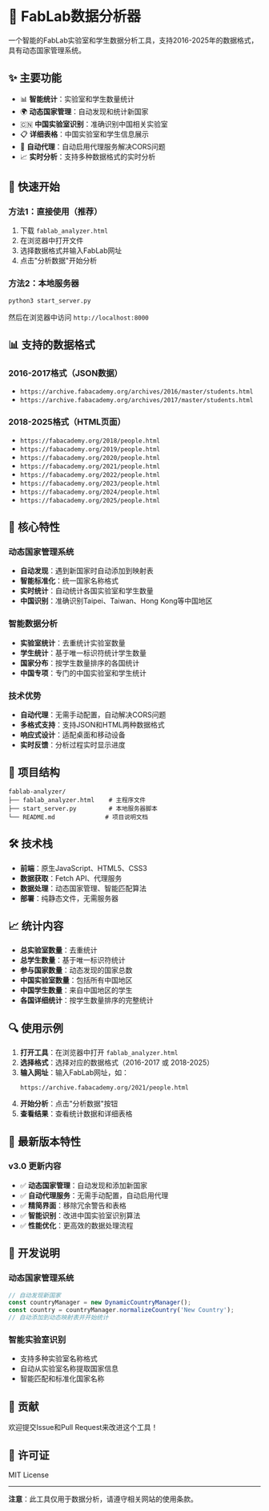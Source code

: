 # 🔬 FabLab数据分析器

一个智能的FabLab实验室和学生数据分析工具，支持2016-2025年的数据格式，具有动态国家管理系统。

## ✨ 主要功能

- 📊 **智能统计**：实验室和学生数量统计
- 🌍 **动态国家管理**：自动发现和统计新国家
- 🇨🇳 **中国实验室识别**：准确识别中国相关实验室
- 📋 **详细表格**：中国实验室和学生信息展示
- 🔄 **自动代理**：自动启用代理服务解决CORS问题
- 📈 **实时分析**：支持多种数据格式的实时分析

## 🚀 快速开始

### 方法1：直接使用（推荐）
1. 下载 `fablab_analyzer.html`
2. 在浏览器中打开文件
3. 选择数据格式并输入FabLab网址
4. 点击"分析数据"开始分析

### 方法2：本地服务器
```bash
python3 start_server.py
```
然后在浏览器中访问 `http://localhost:8000`

## 📊 支持的数据格式

### 2016-2017格式（JSON数据）
- `https://archive.fabacademy.org/archives/2016/master/students.html`
- `https://archive.fabacademy.org/archives/2017/master/students.html`

### 2018-2025格式（HTML页面）
- `https://fabacademy.org/2018/people.html`
- `https://fabacademy.org/2019/people.html`
- `https://fabacademy.org/2020/people.html`
- `https://fabacademy.org/2021/people.html`
- `https://fabacademy.org/2022/people.html`
- `https://fabacademy.org/2023/people.html`
- `https://fabacademy.org/2024/people.html`
- `https://fabacademy.org/2025/people.html`

## 🔧 核心特性

### 动态国家管理系统
- **自动发现**：遇到新国家时自动添加到映射表
- **智能标准化**：统一国家名称格式
- **实时统计**：自动统计各国实验室和学生数量
- **中国识别**：准确识别Taipei、Taiwan、Hong Kong等中国地区

### 智能数据分析
- **实验室统计**：去重统计实验室数量
- **学生统计**：基于唯一标识符统计学生数量
- **国家分布**：按学生数量排序的各国统计
- **中国专项**：专门的中国实验室和学生统计

### 技术优势
- **自动代理**：无需手动配置，自动解决CORS问题
- **多格式支持**：支持JSON和HTML两种数据格式
- **响应式设计**：适配桌面和移动设备
- **实时反馈**：分析过程实时显示进度

## 📁 项目结构

```
fablab-analyzer/
├── fablab_analyzer.html    # 主程序文件
├── start_server.py         # 本地服务器脚本
└── README.md              # 项目说明文档
```

## 🛠️ 技术栈

- **前端**：原生JavaScript、HTML5、CSS3
- **数据获取**：Fetch API、代理服务
- **数据处理**：动态国家管理、智能匹配算法
- **部署**：纯静态文件，无需服务器

## 📈 统计内容

- **总实验室数量**：去重统计
- **总学生数量**：基于唯一标识符统计
- **参与国家数量**：动态发现的国家总数
- **中国实验室数量**：包括所有中国地区
- **中国学生数量**：来自中国地区的学生
- **各国详细统计**：按学生数量排序的完整统计

## 🔍 使用示例

1. **打开工具**：在浏览器中打开 `fablab_analyzer.html`
2. **选择格式**：选择对应的数据格式（2016-2017 或 2018-2025）
3. **输入网址**：输入FabLab网址，如：
   ```
   https://archive.fabacademy.org/2021/people.html
   ```
4. **开始分析**：点击"分析数据"按钮
5. **查看结果**：查看统计数据和详细表格

## 🎯 最新版本特性

### v3.0 更新内容
- ✅ **动态国家管理**：自动发现和添加新国家
- ✅ **自动代理服务**：无需手动配置，自动启用代理
- ✅ **精简界面**：移除冗余警告和表格
- ✅ **智能识别**：改进中国实验室识别算法
- ✅ **性能优化**：更高效的数据处理流程

## 📝 开发说明

### 动态国家管理系统
```javascript
// 自动发现新国家
const countryManager = new DynamicCountryManager();
const country = countryManager.normalizeCountry('New Country');
// 自动添加到动态映射表并开始统计
```

### 智能实验室识别
- 支持多种实验室名称格式
- 自动从实验室名称提取国家信息
- 智能匹配和标准化国家名称

## 🤝 贡献

欢迎提交Issue和Pull Request来改进这个工具！

## 📄 许可证

MIT License

---

**注意**：此工具仅用于数据分析，请遵守相关网站的使用条款。 
